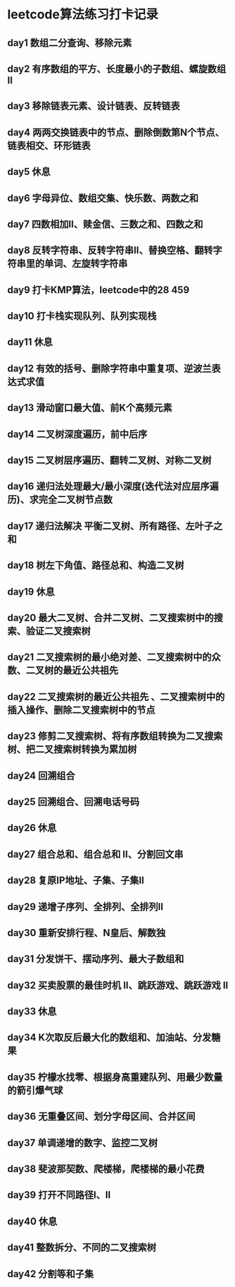 # leetcode算法练习打卡记录
## day1 数组二分查询、移除元素
## day2 有序数组的平方、长度最小的子数组、螺旋数组Ⅱ
## day3 移除链表元素、设计链表、反转链表
## day4 两两交换链表中的节点、删除倒数第N个节点、链表相交、环形链表
## day5 休息
## day6 字母异位、数组交集、快乐数、两数之和
## day7 四数相加Ⅱ、赎金信、三数之和、四数之和
## day8 反转字符串、反转字符串Ⅱ、替换空格、翻转字符串里的单词、左旋转字符串
## day9 打卡KMP算法，leetcode中的28 459
## day10 打卡栈实现队列、队列实现栈
## day11 休息
## day12 有效的括号、删除字符串中重复项、逆波兰表达式求值
## day13 滑动窗口最大值、前K个高频元素
## day14 二叉树深度遍历，前中后序
## day15 二叉树层序遍历、翻转二叉树、对称二叉树
## day16 递归法处理最大/最小深度(迭代法对应层序遍历)、求完全二叉树节点数
## day17 递归法解决 平衡二叉树、所有路径、左叶子之和
## day18 树左下角值、路径总和、构造二叉树
## day19 休息
## day20 最大二叉树、合并二叉树、二叉搜索树中的搜索、验证二叉搜索树
## day21 二叉搜索树的最小绝对差、二叉搜索树中的众数、二叉树的最近公共祖先
## day22 二叉搜索树的最近公共祖先 、二叉搜索树中的插入操作、删除二叉搜索树中的节点
## day23 修剪二叉搜索树、将有序数组转换为二叉搜索树、把二叉搜索树转换为累加树
## day24 回溯组合
## day25 回溯组合、回溯电话号码
## day26 休息
## day27 组合总和、组合总和 II、分割回文串
## day28 复原IP地址、子集、子集Ⅱ
## day29 递增子序列、全排列、全排列Ⅱ
## day30 重新安排行程、N皇后、解数独
## day31 分发饼干、摆动序列、最大子数组和
## day32 买卖股票的最佳时机 II、跳跃游戏、跳跃游戏 II
## day33 休息
## day34 K次取反后最大化的数组和、加油站、分发糖果  
## day35 柠檬水找零、根据身高重建队列、用最少数量的箭引爆气球
## day36 无重叠区间、划分字母区间、合并区间
## day37 单调递增的数字、监控二叉树
## day38 斐波那契数、爬楼梯，爬楼梯的最小花费
## day39 打开不同路径Ⅰ、Ⅱ
## day40 休息
## day41 整数拆分、不同的二叉搜索树
## day42 分割等和子集
